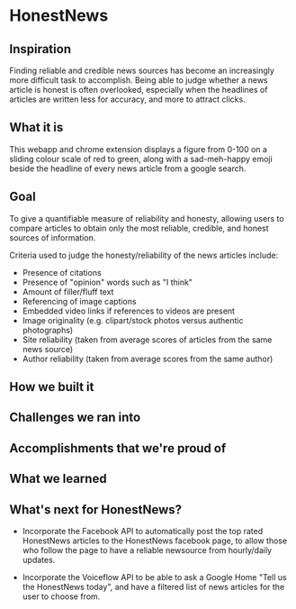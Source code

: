 # HonestNews

## Inspiration

Finding reliable and credible news sources has become an increasingly more difficult task to accomplish. Being able to judge whether a news article is honest is often overlooked, especially when the headlines of articles are written less for accuracy, and more to attract clicks. 

## What it is 

This webapp and chrome extension displays a figure from 0-100 on a sliding colour scale of red to green, along with a sad-meh-happy emoji beside the headline of every news article from a google search.

## Goal

To give a quantifiable measure of reliability and honesty, allowing users to compare articles to obtain only the most reliable, credible, and honest sources of information. 

Criteria used to judge the honesty/reliability of the news articles include:

- Presence of citations
- Presence of "opinion" words such as "I think"
-  Amount of filler/fluff text
- Referencing of image captions
- Embedded video links if references to videos are present
- Image originality (e.g. clipart/stock photos versus authentic photographs)
-  Site reliability (taken from average scores of articles from the same news source) 
- Author reliability (taken from average scores from the same author) 


## How we built it


## Challenges we ran into


## Accomplishments that we're proud of


## What we learned


## What's next for HonestNews?

- Incorporate the Facebook API to automatically post the top rated HonestNews articles to the HonestNews facebook page, to allow those who follow the page to have a reliable newsource from hourly/daily updates.

- Incorporate the Voiceflow API to be able to ask a Google Home "Tell us the HonestNews today", and have a filtered list of news articles for the user to choose from.
